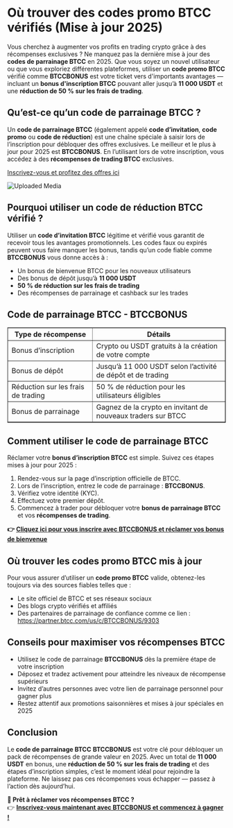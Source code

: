 <h1>Où trouver des codes promo BTCC vérifiés (Mise à jour 2025)</h1>

<p>Vous cherchez à augmenter vos profits en trading crypto grâce à des récompenses exclusives ? Ne manquez pas la dernière mise à jour des <strong>codes de parrainage BTCC</strong> en 2025. Que vous soyez un nouvel utilisateur ou que vous exploriez différentes plateformes, utiliser un <strong>code promo BTCC</strong> vérifié comme <strong>BTCCBONUS</strong> est votre ticket vers d'importants avantages — incluant un <strong>bonus d'inscription BTCC</strong> pouvant aller jusqu’à <strong>11 000 USDT</strong> et une <strong>réduction de 50 % sur les frais de trading</strong>.</p>

<h2>Qu’est-ce qu’un code de parrainage BTCC ?</h2>

<p>Un <strong>code de parrainage BTCC</strong> (également appelé <strong>code d’invitation</strong>, <strong>code promo</strong> ou <strong>code de réduction</strong>) est une chaîne spéciale à saisir lors de l’inscription pour débloquer des offres exclusives. Le meilleur et le plus à jour pour 2025 est <strong>BTCCBONUS</strong>. En l’utilisant lors de votre inscription, vous accédez à des <strong>récompenses de trading BTCC</strong> exclusives.</p>
<p><a href="https://partner.btcc.com/us/c/BTCCBONUS/9303" target="_blank">Inscrivez-vous et profitez des offres ici</a></p>

<img class="_1sjywpl0 bc5nci19k bc5nci4t0 bc5nci45b bc5nci4ow" alt="Uploaded Media" src="https://images.mirror-media.xyz/publication-images/8YhC13gTXtlUakJcXMFGs.png?height=960&amp;width=1920">
<h2>Pourquoi utiliser un code de réduction BTCC vérifié ?</h2>

<p>Utiliser un <strong>code d’invitation BTCC</strong> légitime et vérifié vous garantit de recevoir tous les avantages promotionnels. Les codes faux ou expirés peuvent vous faire manquer les bonus, tandis qu’un code fiable comme <strong>BTCCBONUS</strong> vous donne accès à :</p>
<ul>
<li>Un bonus de bienvenue BTCC pour les nouveaux utilisateurs</li>
<li>Des bonus de dépôt jusqu’à <strong>11 000 USDT</strong></li>
<li><strong>50 % de réduction sur les frais de trading</strong></li>
<li>Des récompenses de parrainage et cashback sur les trades</li>
</ul>

<h2>Code de parrainage BTCC - BTCCBONUS</h2>

<table border="1">
<tr><th>Type de récompense</th><th>Détails</th></tr>
<tr><td>Bonus d’inscription</td><td>Crypto ou USDT gratuits à la création de votre compte</td></tr>
<tr><td>Bonus de dépôt</td><td>Jusqu’à 11 000 USDT selon l’activité de dépôt et de trading</td></tr>
<tr><td>Réduction sur les frais de trading</td><td>50 % de réduction pour les utilisateurs éligibles</td></tr>
<tr><td>Bonus de parrainage</td><td>Gagnez de la crypto en invitant de nouveaux traders sur BTCC</td></tr>
</table>

<h2>Comment utiliser le code de parrainage BTCC</h2>

<p>Réclamer votre <strong>bonus d’inscription BTCC</strong> est simple. Suivez ces étapes mises à jour pour 2025 :</p>
<ol>
<li>Rendez-vous sur la page d’inscription officielle de BTCC.</li>
<li>Lors de l’inscription, entrez le code de parrainage : <strong>BTCCBONUS</strong>.</li>
<li>Vérifiez votre identité (KYC).</li>
<li>Effectuez votre premier dépôt.</li>
<li>Commencez à trader pour débloquer votre <strong>bonus de parrainage BTCC</strong> et vos <strong>récompenses de trading</strong>.</li>
</ol>
<p><strong>👉 <a href="https://partner.btcc.com/us/c/BTCCBONUS/9303" target="_blank">Cliquez ici pour vous inscrire avec BTCCBONUS et réclamer vos bonus de bienvenue</a></strong></p>

<h2>Où trouver les codes promo BTCC mis à jour</h2>

<p>Pour vous assurer d’utiliser un <strong>code promo BTCC</strong> valide, obtenez-les toujours via des sources fiables telles que :</p>
<ul>
<li>Le site officiel de BTCC et ses réseaux sociaux</li>
<li>Des blogs crypto vérifiés et affiliés</li>
<li>Des partenaires de parrainage de confiance comme ce lien : <a href="https://partner.btcc.com/us/c/BTCCBONUS/9303" target="_blank">https://partner.btcc.com/us/c/BTCCBONUS/9303</a></li>
</ul>

<h2>Conseils pour maximiser vos récompenses BTCC</h2>

<ul>
<li>Utilisez le code de parrainage <strong>BTCCBONUS</strong> dès la première étape de votre inscription</li>
<li>Déposez et tradez activement pour atteindre les niveaux de récompense supérieurs</li>
<li>Invitez d’autres personnes avec votre lien de parrainage personnel pour gagner plus</li>
<li>Restez attentif aux promotions saisonnières et mises à jour spéciales en 2025</li>
</ul>

<h2>Conclusion</h2>

<p>Le <strong>code de parrainage BTCC</strong> <strong>BTCCBONUS</strong> est votre clé pour débloquer un pack de récompenses de grande valeur en 2025. Avec un total de <strong>11 000 USDT</strong> en bonus, une <strong>réduction de 50 % sur les frais de trading</strong> et des étapes d’inscription simples, c’est le moment idéal pour rejoindre la plateforme. Ne laissez pas ces récompenses vous échapper — passez à l’action dès aujourd’hui.</p>

<p><strong>🎁 Prêt à réclamer vos récompenses BTCC ?</strong><br>
👉 <a href="https://partner.btcc.com/us/c/BTCCBONUS/9303" target="_blank"><strong>Inscrivez-vous maintenant avec BTCCBONUS et commencez à gagner !</strong></a></p>
